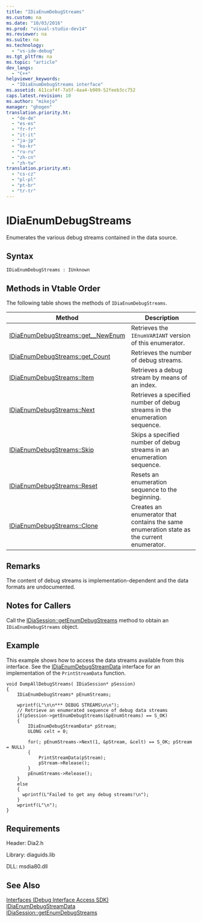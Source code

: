 ```yaml
---
title: "IDiaEnumDebugStreams"
ms.custom: na
ms.date: "10/03/2016"
ms.prod: "visual-studio-dev14"
ms.reviewer: na
ms.suite: na
ms.technology: 
  - "vs-ide-debug"
ms.tgt_pltfrm: na
ms.topic: "article"
dev_langs: 
  - "C++"
helpviewer_keywords: 
  - "IDiaEnumDebugStreams interface"
ms.assetid: 611caf4f-7a5f-4aa4-b909-52feeb3cc752
caps.latest.revision: 10
ms.author: "mikejo"
manager: "ghogen"
translation.priority.ht: 
  - "de-de"
  - "es-es"
  - "fr-fr"
  - "it-it"
  - "ja-jp"
  - "ko-kr"
  - "ru-ru"
  - "zh-cn"
  - "zh-tw"
translation.priority.mt: 
  - "cs-cz"
  - "pl-pl"
  - "pt-br"
  - "tr-tr"
---
```

# IDiaEnumDebugStreams
Enumerates the various debug streams contained in the data source.  
  
## Syntax  
  
```  
IDiaEnumDebugStreams : IUnknown  
```  
  
## Methods in Vtable Order  
 The following table shows the methods of `IDiaEnumDebugStreams`.  
  
|Method|Description|  
|------------|-----------------|  
|[IDiaEnumDebugStreams::get__NewEnum](../VS_debugger/idiaenumdebugstreams--get__newenum.md)|Retrieves the `IEnumVARIANT` version of this enumerator.|  
|[IDiaEnumDebugStreams::get_Count](../VS_debugger/idiaenumdebugstreams--get_count.md)|Retrieves the number of debug streams.|  
|[IDiaEnumDebugStreams::Item](../VS_debugger/idiaenumdebugstreams--item.md)|Retrieves a debug stream by means of an index.|  
|[IDiaEnumDebugStreams::Next](../VS_debugger/idiaenumdebugstreams--next.md)|Retrieves a specified number of debug streams in the enumeration sequence.|  
|[IDiaEnumDebugStreams::Skip](../VS_debugger/idiaenumdebugstreams--skip.md)|Skips a specified number of debug streams in an enumeration sequence.|  
|[IDiaEnumDebugStreams::Reset](../VS_debugger/idiaenumdebugstreams--reset.md)|Resets an enumeration sequence to the beginning.|  
|[IDiaEnumDebugStreams::Clone](../VS_debugger/idiaenumdebugstreams--clone.md)|Creates an enumerator that contains the same enumeration state as the current enumerator.|  
  
## Remarks  
 The content of debug streams is implementation-dependent and the data formats are undocumented.  
  
## Notes for Callers  
 Call the [IDiaSession::getEnumDebugStreams](../VS_debugger/idiasession--getenumdebugstreams.md) method to obtain an `IDiaEnumDebugStreams` object.  
  
## Example  
 This example shows how to access the data streams available from this interface. See the [IDiaEnumDebugStreamData](../VS_debugger/idiaenumdebugstreamdata.md) interface for an implementation of the `PrintStreamData` function.  
  
```cpp#  
void DumpAllDebugStreams( IDiaSession* pSession)  
{  
    IDiaEnumDebugStreams* pEnumStreams;  
  
    wprintf(L"\n\n*** DEBUG STREAMS\n\n");  
    // Retrieve an enumerated sequence of debug data streams  
    if(pSession->getEnumDebugStreams(&pEnumStreams) == S_OK)  
    {  
        IDiaEnumDebugStreamData* pStream;  
        ULONG celt = 0;  
  
        for(; pEnumStreams->Next(1, &pStream, &celt) == S_OK; pStream = NULL)  
        {  
            PrintStreamData(pStream);  
            pStream->Release();  
        }  
        pEnumStreams->Release();  
    }  
    else  
    {  
      wprintf(L"Failed to get any debug streams!\n");  
    }  
    wprintf(L"\n");  
}  
```  
  
## Requirements  
 Header: Dia2.h  
  
 Library: diaguids.lib  
  
 DLL: msdia80.dll  
  
## See Also  
 [Interfaces (Debug Interface Access SDK)](../VS_debugger/interfaces--debug-interface-access-sdk-.md)   
 [IDiaEnumDebugStreamData](../VS_debugger/idiaenumdebugstreamdata.md)   
 [IDiaSession::getEnumDebugStreams](../VS_debugger/idiasession--getenumdebugstreams.md)